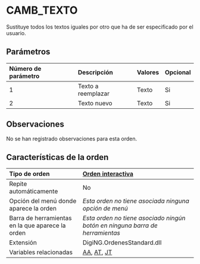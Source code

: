 # CAMB\_TEXTO

Sustituye todos los textos iguales por otro que ha de ser especificado por el usuario.

## Parámetros

| Número de parámetro | Descripción | Valores | Opcional |
| :--- | :--- | :--- | :--- |
| 1 | Texto a reemplazar | Texto | Si |
| 2 | Texto nuevo | Texto | Si |

## Observaciones

No se han registrado observaciones para esta orden.

## Características de la orden

| Tipo de orden | [Orden interactiva](camb-texto.md) |
| :--- | :--- |
| Repite automáticamente | No |
| Opción del menú donde aparece la orden | _Esta orden no tiene asociada ninguna opción de menú_ |
| Barra de herramientas en la que aparece la orden | _Esta orden no tiene asociado ningún botón en ninguna barra de herramientas_ |
| Extensión | DigiNG.OrdenesStandard.dll |
| Variables relacionadas | [AA](/digi3d-net/referencia/digi3d.net/ventana-de-dibujo/ordenes/c/AA.html), [AT](/digi3d-net/referencia/digi3d.net/ventana-de-dibujo/ordenes/c/AT.html), [JT](/digi3d-net/referencia/digi3d.net/ventana-de-dibujo/ordenes/c/JT.html) |

